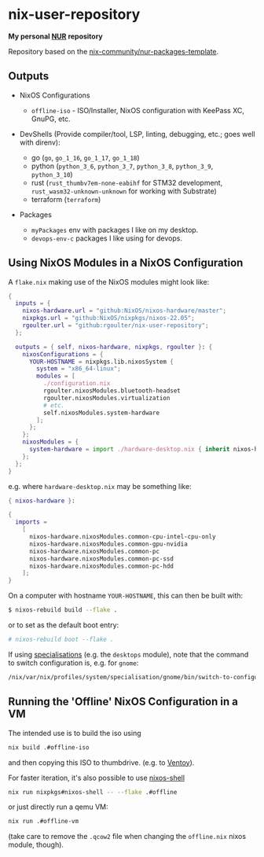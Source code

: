 # nix-user-repository

**My personal [NUR](https://github.com/nix-community/NUR) repository**

Repository based on the [nix-community/nur-packages-template](https://github.com/nix-community/nur-packages-template).

## Outputs

- NixOS Configurations
  - `offline-iso` - ISO/Installer, NixOS configuration with KeePass XC, GnuPG, etc.

- DevShells (Provide compiler/tool, LSP, linting, debugging, etc.; goes well with direnv):
  - go (`go`, `go_1_16`, `go_1_17`, `go_1_18`)
  - python (`python_3_6`, `python_3_7`, `python_3_8`, `python_3_9`, `python_3_10`)
  - rust (`rust_thumbv7em-none-eabihf` for STM32 development, `rust_wasm32-unknown-unknown` for working with Substrate)
  - terraform (`terraform`)

- Packages
  - `myPackages` env with packages I like on my desktop.
  - `devops-env-c` packages I like using for devops.

## Using NixOS Modules in a NixOS Configuration

A `flake.nix` making use of the NixOS modules might look like:

``` nix
{
  inputs = {
    nixos-hardware.url = "github:NixOS/nixos-hardware/master";
    nixpkgs.url = "github:NixOS/nixpkgs/nixos-22.05";
    rgoulter.url = "github:rgoulter/nix-user-repository";
  };

  outputs = { self, nixos-hardware, nixpkgs, rgoulter }: {
    nixosConfigurations = {
      YOUR-HOSTNAME = nixpkgs.lib.nixosSystem {
        system = "x86_64-linux";
        modules = [
          ./configuration.nix
          rgoulter.nixosModules.bluetooth-headset
          rgoulter.nixosModules.virtualization
          # etc.
          self.nixosModules.system-hardware
        ];
      };
    };
    nixosModules = {
      system-hardware = import ./hardware-desktop.nix { inherit nixos-hardware; };
    };
  };
}
```

e.g. where `hardware-desktop.nix` may be something like:

``` nix
{ nixos-hardware }:

{
  imports =
    [
      nixos-hardware.nixosModules.common-cpu-intel-cpu-only
      nixos-hardware.nixosModules.common-gpu-nvidia
      nixos-hardware.nixosModules.common-pc
      nixos-hardware.nixosModules.common-pc-ssd
      nixos-hardware.nixosModules.common-pc-hdd
    ];
}
```

On a computer with hostname `YOUR-HOSTNAME`, this can then be built with:

``` sh
$ nixos-rebuild build --flake .
```

or to set as the default boot entry:

``` sh
# nixos-rebuild boot --flake .
```

If using [specialisations](https://nixos.wiki/wiki/Specialisation) (e.g. the
`desktops` module), note that the command to switch configuration is, e.g. for `gnome`:

``` sh
/nix/var/nix/profiles/system/specialisation/gnome/bin/switch-to-configuration switch
```

## Running the 'Offline' NixOS Configuration in a VM

The intended use is to build the iso using

``` sh
nix build .#offline-iso
```

and then copying this ISO to thumbdrive. (e.g. to [Ventoy](https://www.ventoy.net/en/index.html)).

For faster iteration, it's also possible to use [nixos-shell](https://github.com/Mic92/nixos-shell/)

``` sh
nix run nixpkgs#nixos-shell -- --flake .#offline
```

or just directly run a qemu VM:

``` sh
nix run .#offline-vm
```

(take care to remove the `.qcow2` file when changing the `offline.nix` nixos module, though).
